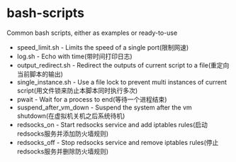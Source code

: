# bash-scripts
Common bash scripts, either as examples or ready-to-use

* speed_limit.sh - Limits the speed of a single port(限制网速)
* log.sh - Echo with time(带时间打印日志)
* output_redirect.sh - Redirect the outputs of current script to a file(重定向当前脚本的输出)
* single_instance.sh - Use a file lock to prevent multi instances of current script(用文件锁来防止本脚本同时执行多次)
* pwait - Wait for a process to end(等待一个进程结束)
* suspend_after_vm_down - Suspend the system after the vm shutdown(在虚拟机关机之后系统待机)
* redsocks_on - Start redsocks service and add iptables rules(启动redsocks服务并添加防火墙规则)
* redsocks_off - Stop redsocks service and remove iptables rules(停止redsocks服务并删除防火墙规则)
